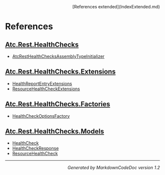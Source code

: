 <div style='text-align: right'>
[References extended](IndexExtended.md)
</div>

# References

## [Atc.Rest.HealthChecks](Atc.Rest.HealthChecks.md)

- [AtcRestHealthChecksAssemblyTypeInitializer](Atc.Rest.HealthChecks.md#atcresthealthchecksassemblytypeinitializer)

## [Atc.Rest.HealthChecks.Extensions](Atc.Rest.HealthChecks.Extensions.md)

- [HealthReportEntryExtensions](Atc.Rest.HealthChecks.Extensions.md#healthreportentryextensions)
- [ResourceHealthCheckExtensions](Atc.Rest.HealthChecks.Extensions.md#resourcehealthcheckextensions)

## [Atc.Rest.HealthChecks.Factories](Atc.Rest.HealthChecks.Factories.md)

- [HealthCheckOptionsFactory](Atc.Rest.HealthChecks.Factories.md#healthcheckoptionsfactory)

## [Atc.Rest.HealthChecks.Models](Atc.Rest.HealthChecks.Models.md)

- [HealthCheck](Atc.Rest.HealthChecks.Models.md#healthcheck)
- [HealthCheckResponse](Atc.Rest.HealthChecks.Models.md#healthcheckresponse)
- [ResourceHealthCheck](Atc.Rest.HealthChecks.Models.md#resourcehealthcheck)

<hr /><div style='text-align: right'><i>Generated by MarkdownCodeDoc version 1.2</i></div>
